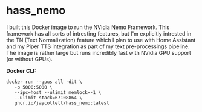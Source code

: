
# hass_nemo

I built this Docker image to run the NVidia Nemo Framework. This framework has all sorts of intresting features, but I'm explicitly intrested in the TN (Text Normalization) feature which I plan to use with Home Assistant and my Piper TTS integration as part of my text pre-processings pipeline. The image is rather large but runs incredibly fast with NVidia GPU support (or without GPUs). 

  
**Docker CLI:**

    docker run --gpus all -dit \
       -p 5000:5000 \
       --ipc=host --ulimit memlock=-1 \
       --ulimit stack=67108864 \
       ghcr.io/jaycollett/hass_nemo:latest
